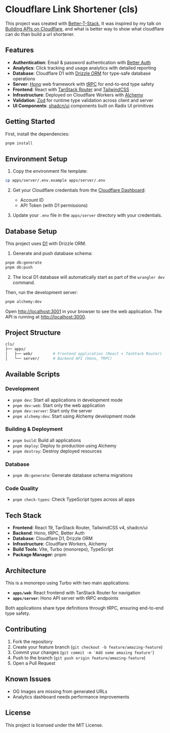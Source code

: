 # Cloudflare Link Shortener (cls)

This project was created with [Better-T-Stack](https://github.com/AmanVarshney01/create-better-t-stack),
It was inspired by my talk on [Building APIs on Cloudflare](https://cls.danielubenjamin.com/building-apis-on-cloudflare), and what is better way to show what cloudflare can do than build a url shortener.

## Features

- **Authentication**: Email & password authentication with [Better Auth](https://www.better-auth.com/)
- **Analytics**: Click tracking and usage analytics with detailed reporting
- **Database**: Cloudflare D1 with [Drizzle ORM](https://orm.drizzle.team/) for type-safe database operations
- **Server**: [Hono](https://hono.dev/) web framework with [tRPC](https://trpc.io/) for end-to-end type safety
- **Frontend**: React with [TanStack Router](https://tanstack.com/router) and [TailwindCSS](https://tailwindcss.com/)
- **Infrastructure**: Deployed on Cloudflare Workers with [Alchemy](https://alchemy.run/)
- **Validation**: [Zod](https://zod.dev/) for runtime type validation across client and server
- **UI Components**: [shadcn/ui](https://ui.shadcn.com/) components built on Radix UI primitives 

## Getting Started

First, install the dependencies:

```bash
pnpm install
```

## Environment Setup

1. Copy the environment file template:
```bash
cp apps/server/.env.example apps/server/.env
```

2. Get your Cloudflare credentials from the [Cloudflare Dashboard](https://dash.cloudflare.com):
   - Account ID
   - API Token (with D1 permissions)

3. Update your `.env` file in the `apps/server` directory with your credentials.

## Database Setup

This project uses [D1](https://developers.cloudflare.com/d1/) with Drizzle ORM.

1. Generate and push database schema:
```bash
pnpm db:generate
pnpm db:push
```

2. The local D1 database will automatically start as part of the `wrangler dev` command.

Then, run the development server:

```bash
pnpm alchemy:dev
```

Open [http://localhost:3001](http://localhost:3001) in your browser to see the web application.
The API is running at [http://localhost:3000](http://localhost:3000).

## Project Structure

```bash
cls/
├── apps/
│   ├── web/         # Frontend application (React + TanStack Router)
│   └── server/      # Backend API (Hono, TRPC)
```

## Available Scripts

### Development
- `pnpm dev`: Start all applications in development mode
- `pnpm dev:web`: Start only the web application
- `pnpm dev:server`: Start only the server
- `pnpm alchemy:dev`: Start using Alchemy development mode

### Building & Deployment
- `pnpm build`: Build all applications
- `pnpm deploy`: Deploy to production using Alchemy
- `pnpm destroy`: Destroy deployed resources

### Database
- `pnpm db:generate`: Generate database schema migrations
<!-- - `pnpm db:push`: Push schema changes to database -->

### Code Quality
- `pnpm check-types`: Check TypeScript types across all apps

## Tech Stack

- **Frontend**: React 19, TanStack Router, TailwindCSS v4, shadcn/ui
- **Backend**: Hono, tRPC, Better Auth
- **Database**: Cloudflare D1, Drizzle ORM
- **Infrastructure**: Cloudflare Workers, Alchemy
- **Build Tools**: Vite, Turbo (monorepo), TypeScript
- **Package Manager**: pnpm

## Architecture

This is a monorepo using Turbo with two main applications:

- **`apps/web`**: React frontend with TanStack Router for navigation
- **`apps/server`**: Hono API server with tRPC endpoints

Both applications share type definitions through tRPC, ensuring end-to-end type safety.

## Contributing

1. Fork the repository
2. Create your feature branch (`git checkout -b feature/amazing-feature`)
3. Commit your changes (`git commit -m 'Add some amazing feature'`)
4. Push to the branch (`git push origin feature/amazing-feature`)
5. Open a Pull Request

## Known Issues

- OG Images are missing from generated URLs
- Analytics dashboard needs performance improvements

## License

This project is licensed under the MIT License.
